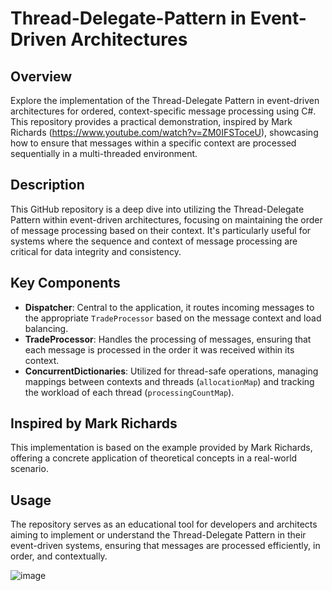 # Thread-Delegate-Pattern in Event-Driven Architectures

## Overview
Explore the implementation of the Thread-Delegate Pattern in event-driven architectures for ordered, context-specific message processing using C#. This repository provides a practical demonstration, 
inspired by Mark Richards (https://www.youtube.com/watch?v=ZM0IFSToceU), showcasing how to ensure that messages within a specific context are processed sequentially in a multi-threaded environment.

## Description
This GitHub repository is a deep dive into utilizing the Thread-Delegate Pattern within event-driven architectures, focusing on maintaining the order of message processing based on their context. It's particularly useful for systems where the sequence and context of message processing are critical for data integrity and consistency.

## Key Components
- **Dispatcher**: Central to the application, it routes incoming messages to the appropriate `TradeProcessor` based on the message context and load balancing.
- **TradeProcessor**: Handles the processing of messages, ensuring that each message is processed in the order it was received within its context.
- **ConcurrentDictionaries**: Utilized for thread-safe operations, managing mappings between contexts and threads (`allocationMap`) and tracking the workload of each thread (`processingCountMap`).

## Inspired by Mark Richards
This implementation is based on the example provided by Mark Richards, offering a concrete application of theoretical concepts in a real-world scenario.

## Usage
The repository serves as an educational tool for developers and architects aiming to implement or understand the Thread-Delegate Pattern in their event-driven systems, ensuring that messages are processed efficiently, in order, and contextually.

![image](https://github.com/DanRegheni/thread-delegate-pattern/assets/7289123/db897416-dcb9-4894-a5ab-cfba6515b5a9)
